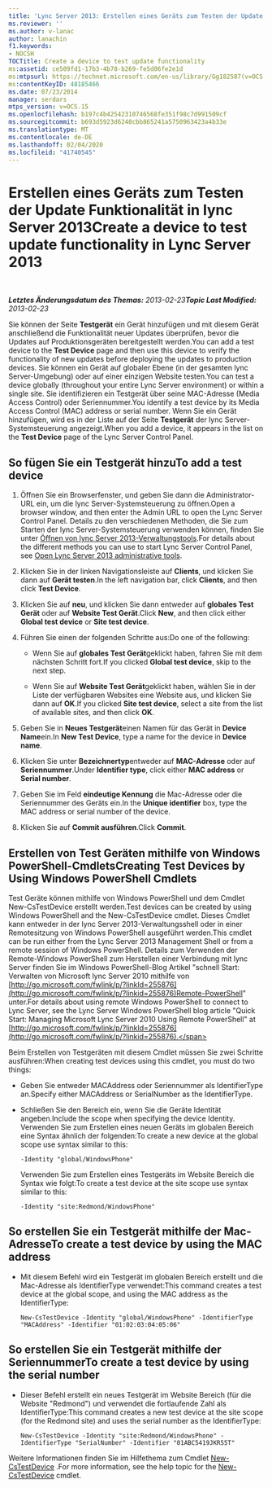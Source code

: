 ```yaml
---
title: 'Lync Server 2013: Erstellen eines Geräts zum Testen der Update Funktionalität'
ms.reviewer: ''
ms.author: v-lanac
author: lanachin
f1.keywords:
- NOCSH
TOCTitle: Create a device to test update functionality
ms:assetid: ce509fd1-17b3-4b78-b269-fe5d06fe2e1d
ms:mtpsurl: https://technet.microsoft.com/en-us/library/Gg182587(v=OCS.15)
ms:contentKeyID: 48185466
ms.date: 07/23/2014
manager: serdars
mtps_version: v=OCS.15
ms.openlocfilehash: b197c4b42542310746568fe351f98c7d991509cf
ms.sourcegitcommit: b693d5923d6240cbb865241a5750963423a4b33e
ms.translationtype: MT
ms.contentlocale: de-DE
ms.lasthandoff: 02/04/2020
ms.locfileid: "41740545"
---
```

<div data-xmlns="http://www.w3.org/1999/xhtml">

<div class="topic" data-xmlns="http://www.w3.org/1999/xhtml" data-msxsl="urn:schemas-microsoft-com:xslt" data-cs="http://msdn.microsoft.com/en-us/">

<div data-asp="http://msdn2.microsoft.com/asp">

# <a name="create-a-device-to-test-update-functionality-in-lync-server-2013"></a><span data-ttu-id="b797f-102">Erstellen eines Geräts zum Testen der Update Funktionalität in lync Server 2013</span><span class="sxs-lookup"><span data-stu-id="b797f-102">Create a device to test update functionality in Lync Server 2013</span></span>

</div>

<div id="mainSection">

<div id="mainBody">

<span> </span>

<span data-ttu-id="b797f-103">_**Letztes Änderungsdatum des Themas:** 2013-02-23_</span><span class="sxs-lookup"><span data-stu-id="b797f-103">_**Topic Last Modified:** 2013-02-23_</span></span>

<span data-ttu-id="b797f-104">Sie können der Seite **Testgerät** ein Gerät hinzufügen und mit diesem Gerät anschließend die Funktionalität neuer Updates überprüfen, bevor die Updates auf Produktionsgeräten bereitgestellt werden.</span><span class="sxs-lookup"><span data-stu-id="b797f-104">You can add a test device to the **Test Device** page and then use this device to verify the functionality of new updates before deploying the updates to production devices.</span></span> <span data-ttu-id="b797f-105">Sie können ein Gerät auf globaler Ebene (in der gesamten lync Server-Umgebung) oder auf einer einzigen Website testen.</span><span class="sxs-lookup"><span data-stu-id="b797f-105">You can test a device globally (throughout your entire Lync Server environment) or within a single site.</span></span> <span data-ttu-id="b797f-106">Sie identifizieren ein Testgerät über seine MAC-Adresse (Media Access Control) oder Seriennummer.</span><span class="sxs-lookup"><span data-stu-id="b797f-106">You identify a test device by its Media Access Control (MAC) address or serial number.</span></span> <span data-ttu-id="b797f-107">Wenn Sie ein Gerät hinzufügen, wird es in der Liste auf der Seite **Testgerät** der lync Server-Systemsteuerung angezeigt.</span><span class="sxs-lookup"><span data-stu-id="b797f-107">When you add a device, it appears in the list on the **Test Device** page of the Lync Server Control Panel.</span></span>

<div>

## <a name="to-add-a-test-device"></a><span data-ttu-id="b797f-108">So fügen Sie ein Testgerät hinzu</span><span class="sxs-lookup"><span data-stu-id="b797f-108">To add a test device</span></span>

1.  <span data-ttu-id="b797f-109">Öffnen Sie ein Browserfenster, und geben Sie dann die Administrator-URL ein, um die lync Server-Systemsteuerung zu öffnen.</span><span class="sxs-lookup"><span data-stu-id="b797f-109">Open a browser window, and then enter the Admin URL to open the Lync Server Control Panel.</span></span> <span data-ttu-id="b797f-110">Details zu den verschiedenen Methoden, die Sie zum Starten der lync Server-Systemsteuerung verwenden können, finden Sie unter [Öffnen von lync Server 2013-Verwaltungstools](lync-server-2013-open-lync-server-administrative-tools.md).</span><span class="sxs-lookup"><span data-stu-id="b797f-110">For details about the different methods you can use to start Lync Server Control Panel, see [Open Lync Server 2013 administrative tools](lync-server-2013-open-lync-server-administrative-tools.md).</span></span>

2.  <span data-ttu-id="b797f-111">Klicken Sie in der linken Navigationsleiste auf **Clients**, und klicken Sie dann auf **Gerät testen**.</span><span class="sxs-lookup"><span data-stu-id="b797f-111">In the left navigation bar, click **Clients**, and then click **Test Device**.</span></span>

3.  <span data-ttu-id="b797f-112">Klicken Sie auf **neu**, und klicken Sie dann entweder auf **globales Test Gerät** oder auf **Website Test Gerät**.</span><span class="sxs-lookup"><span data-stu-id="b797f-112">Click **New**, and then click either **Global test device** or **Site test device**.</span></span>

4.  <span data-ttu-id="b797f-113">Führen Sie einen der folgenden Schritte aus:</span><span class="sxs-lookup"><span data-stu-id="b797f-113">Do one of the following:</span></span>
    
      - <span data-ttu-id="b797f-114">Wenn Sie auf **globales Test Gerät**geklickt haben, fahren Sie mit dem nächsten Schritt fort.</span><span class="sxs-lookup"><span data-stu-id="b797f-114">If you clicked **Global test device**, skip to the next step.</span></span>
    
      - <span data-ttu-id="b797f-115">Wenn Sie auf **Website Test Gerät**geklickt haben, wählen Sie in der Liste der verfügbaren Websites eine Website aus, und klicken Sie dann auf **OK**.</span><span class="sxs-lookup"><span data-stu-id="b797f-115">If you clicked **Site test device**, select a site from the list of available sites, and then click **OK**.</span></span>

5.  <span data-ttu-id="b797f-116">Geben Sie in **Neues Testgerät**einen Namen für das Gerät in **Device Name**ein.</span><span class="sxs-lookup"><span data-stu-id="b797f-116">In **New Test Device**, type a name for the device in **Device name**.</span></span>

6.  <span data-ttu-id="b797f-117">Klicken Sie unter **Bezeichnertyp**entweder auf **MAC-Adresse** oder auf **Seriennummer**.</span><span class="sxs-lookup"><span data-stu-id="b797f-117">Under **Identifier type**, click either **MAC address** or **Serial number**.</span></span>

7.  <span data-ttu-id="b797f-118">Geben Sie im Feld **eindeutige Kennung** die Mac-Adresse oder die Seriennummer des Geräts ein.</span><span class="sxs-lookup"><span data-stu-id="b797f-118">In the **Unique identifier** box, type the MAC address or serial number of the device.</span></span>

8.  <span data-ttu-id="b797f-119">Klicken Sie auf **Commit ausführen**.</span><span class="sxs-lookup"><span data-stu-id="b797f-119">Click **Commit**.</span></span>

</div>

<div>

## <a name="creating-test-devices-by-using-windows-powershell-cmdlets"></a><span data-ttu-id="b797f-120">Erstellen von Test Geräten mithilfe von Windows PowerShell-Cmdlets</span><span class="sxs-lookup"><span data-stu-id="b797f-120">Creating Test Devices by Using Windows PowerShell Cmdlets</span></span>

<span data-ttu-id="b797f-121">Test Geräte können mithilfe von Windows PowerShell und dem Cmdlet New-CsTestDevice erstellt werden.</span><span class="sxs-lookup"><span data-stu-id="b797f-121">Test devices can be created by using Windows PowerShell and the New-CsTestDevice cmdlet.</span></span> <span data-ttu-id="b797f-122">Dieses Cmdlet kann entweder in der lync Server 2013-Verwaltungsshell oder in einer Remotesitzung von Windows PowerShell ausgeführt werden.</span><span class="sxs-lookup"><span data-stu-id="b797f-122">This cmdlet can be run either from the Lync Server 2013 Management Shell or from a remote session of Windows PowerShell.</span></span> <span data-ttu-id="b797f-123">Details zum Verwenden der Remote-Windows PowerShell zum Herstellen einer Verbindung mit lync Server finden Sie im Windows PowerShell-Blog Artikel "schnell Start: Verwalten von Microsoft lync Server 2010 mithilfe von [http://go.microsoft.com/fwlink/p/?linkId=255876](http://go.microsoft.com/fwlink/p/?linkid=255876)Remote-PowerShell" unter.</span><span class="sxs-lookup"><span data-stu-id="b797f-123">For details about using remote Windows PowerShell to connect to Lync Server, see the Lync Server Windows PowerShell blog article "Quick Start: Managing Microsoft Lync Server 2010 Using Remote PowerShell" at [http://go.microsoft.com/fwlink/p/?linkId=255876](http://go.microsoft.com/fwlink/p/?linkid=255876).</span></span>

<span data-ttu-id="b797f-124">Beim Erstellen von Testgeräten mit diesem Cmdlet müssen Sie zwei Schritte ausführen:</span><span class="sxs-lookup"><span data-stu-id="b797f-124">When creating test devices using this cmdlet, you must do two things:</span></span>

  - <span data-ttu-id="b797f-125">Geben Sie entweder MACAddress oder Seriennummer als IdentifierType an.</span><span class="sxs-lookup"><span data-stu-id="b797f-125">Specify either MACAddress or SerialNumber as the IdentifierType.</span></span>

  - <span data-ttu-id="b797f-126">Schließen Sie den Bereich ein, wenn Sie die Geräte Identität angeben.</span><span class="sxs-lookup"><span data-stu-id="b797f-126">Include the scope when specifying the device Identity.</span></span> <span data-ttu-id="b797f-127">Verwenden Sie zum Erstellen eines neuen Geräts im globalen Bereich eine Syntax ähnlich der folgenden:</span><span class="sxs-lookup"><span data-stu-id="b797f-127">To create a new device at the global scope use syntax similar to this:</span></span>
    
        -Identity "global/WindowsPhone"
    
    <span data-ttu-id="b797f-128">Verwenden Sie zum Erstellen eines Testgeräts im Website Bereich die Syntax wie folgt:</span><span class="sxs-lookup"><span data-stu-id="b797f-128">To create a test device at the site scope use syntax similar to this:</span></span>
    
        -Identity "site:Redmond/WindowsPhone"

<div>

## <a name="to-create-a-test-device-by-using-the-mac-address"></a><span data-ttu-id="b797f-129">So erstellen Sie ein Testgerät mithilfe der Mac-Adresse</span><span class="sxs-lookup"><span data-stu-id="b797f-129">To create a test device by using the MAC address</span></span>

  - <span data-ttu-id="b797f-130">Mit diesem Befehl wird ein Testgerät im globalen Bereich erstellt und die Mac-Adresse als IdentifierType verwendet:</span><span class="sxs-lookup"><span data-stu-id="b797f-130">This command creates a test device at the global scope, and using the MAC address as the IdentifierType:</span></span>
    
        New-CsTestDevice -Identity "global/WindowsPhone" -IdentifierType "MACAddress" -Identifier "01:02:03:04:05:06"

</div>

<div>

## <a name="to-create-a-test-device-by-using-the-serial-number"></a><span data-ttu-id="b797f-131">So erstellen Sie ein Testgerät mithilfe der Seriennummer</span><span class="sxs-lookup"><span data-stu-id="b797f-131">To create a test device by using the serial number</span></span>

  - <span data-ttu-id="b797f-132">Dieser Befehl erstellt ein neues Testgerät im Website Bereich (für die Website "Redmond") und verwendet die fortlaufende Zahl als IdentifierType:</span><span class="sxs-lookup"><span data-stu-id="b797f-132">This command creates a new test device at the site scope (for the Redmond site) and uses the serial number as the IdentifierType:</span></span>
    
        New-CsTestDevice -Identity "site:Redmond/WindowsPhone" -IdentifierType "SerialNumber" -Identifier "01ABC5419JKR55T"

</div>

<span data-ttu-id="b797f-133">Weitere Informationen finden Sie im Hilfethema zum Cmdlet [New-CsTestDevice](https://docs.microsoft.com/powershell/module/skype/New-CsTestDevice) .</span><span class="sxs-lookup"><span data-stu-id="b797f-133">For more information, see the help topic for the [New-CsTestDevice](https://docs.microsoft.com/powershell/module/skype/New-CsTestDevice) cmdlet.</span></span>

</div>

</div>

<span> </span>

</div>

</div>

</div>


